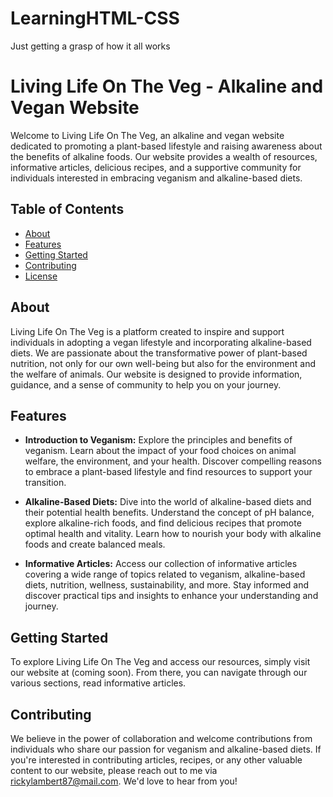 # LearningHTML-CSS
Just getting a grasp of how it all works
# Living Life On The Veg - Alkaline and Vegan Website

Welcome to Living Life On The Veg, an alkaline and vegan website dedicated to promoting a plant-based lifestyle and raising awareness about the benefits of alkaline foods. Our website provides a wealth of resources, informative articles, delicious recipes, and a supportive community for individuals interested in embracing veganism and alkaline-based diets.

## Table of Contents

- [About](#about)
- [Features](#features)
- [Getting Started](#getting-started)
- [Contributing](#contributing)
- [License](#license)

## About

Living Life On The Veg is a platform created to inspire and support individuals in adopting a vegan lifestyle and incorporating alkaline-based diets. We are passionate about the transformative power of plant-based nutrition, not only for our own well-being but also for the environment and the welfare of animals. Our website is designed to provide information, guidance, and a sense of community to help you on your journey.

## Features

- **Introduction to Veganism:** Explore the principles and benefits of veganism. Learn about the impact of your food choices on animal welfare, the environment, and your health. Discover compelling reasons to embrace a plant-based lifestyle and find resources to support your transition.

- **Alkaline-Based Diets:** Dive into the world of alkaline-based diets and their potential health benefits. Understand the concept of pH balance, explore alkaline-rich foods, and find delicious recipes that promote optimal health and vitality. Learn how to nourish your body with alkaline foods and create balanced meals.

- **Informative Articles:** Access our collection of informative articles covering a wide range of topics related to veganism, alkaline-based diets, nutrition, wellness, sustainability, and more. Stay informed and discover practical tips and insights to enhance your understanding and journey.

## Getting Started

To explore Living Life On The Veg and access our resources, simply visit our website at (coming soon). From there, you can navigate through our various sections, read informative articles.

## Contributing

We believe in the power of collaboration and welcome contributions from individuals who share our passion for veganism and alkaline-based diets. If you're interested in contributing articles, recipes, or any other valuable content to our website, please reach out to me via [rickylambert87@mail.com](rickylambert87@mail.com). We'd love to hear from you!
